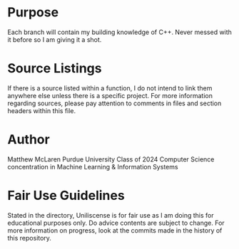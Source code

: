 # Purpose
 Each branch will contain my building knowledge of C++. Never messed with it 
 before so I am giving it a shot.

# Source Listings
 If there is a source listed within a function, I do not intend to link them
 anywhere else unless there is a specific project. For more information
 regarding sources, please pay attention to comments in files and section
 headers within this file.

# Author
 Matthew McLaren
 Purdue University Class of 2024
 Computer Science concentration in Machine Learning & Information Systems

# Fair Use Guidelines
 Stated in the directory, Uniliscense is for fair use as I am doing this for
 educational purposes only. Do advice contents are subject to change. For more
 information on progress, look at the commits made in the history of this
 repository.

